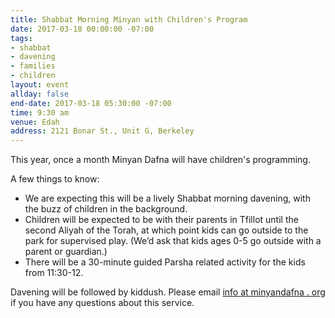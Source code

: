 ```yaml
---
title: Shabbat Morning Minyan with Children's Program
date: 2017-03-18 00:00:00 -07:00
tags:
- shabbat
- davening
- families
- children
layout: event
allday: false
end-date: 2017-03-18 05:30:00 -07:00
time: 9:30 am
venue: Edah
address: 2121 Bonar St., Unit G, Berkeley
---
```


This year, once a month Minyan Dafna will have children's programming.

A few things to know:

  - We are expecting this will be a lively Shabbat morning davening, with the buzz of children in the background.
  - Children will be expected to be with their parents in Tfillot until the second Aliyah of the Torah, at which point kids can go outside to the park for supervised play. (We’d ask that kids ages 0-5 go outside with a parent or guardian.)
  - There will be a 30-minute guided Parsha related activity for the kids from 11:30-12.

Davening will be followed by kiddush. Please email [info at minyandafna . org](mailto:info@minyandafna.org) if you have any questions about this service.